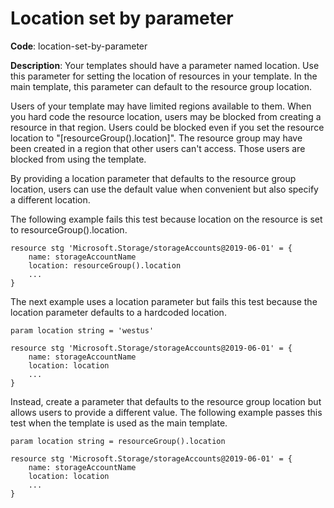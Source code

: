 # Location set by parameter

**Code**: location-set-by-parameter

**Description**: Your templates should have a parameter named location. Use this parameter for setting the location of resources in your template. In the main template, this parameter can default to the resource group location.

Users of your template may have limited regions available to them. When you hard code the resource location, users may be blocked from creating a resource in that region. Users could be blocked even if you set the resource location to "[resourceGroup().location]". The resource group may have been created in a region that other users can't access. Those users are blocked from using the template.

By providing a location parameter that defaults to the resource group location, users can use the default value when convenient but also specify a different location.

The following example fails this test because location on the resource is set to resourceGroup().location.

```bicep
resource stg 'Microsoft.Storage/storageAccounts@2019-06-01' = {
    name: storageAccountName
    location: resourceGroup().location
    ...
}
```

The next example uses a location parameter but fails this test because the location parameter defaults to a hardcoded location.

```bicep
param location string = 'westus'

resource stg 'Microsoft.Storage/storageAccounts@2019-06-01' = {
    name: storageAccountName
    location: location
    ...
}
```

Instead, create a parameter that defaults to the resource group location but allows users to provide a different value. The following example passes this test when the template is used as the main template.

```bicep
param location string = resourceGroup().location

resource stg 'Microsoft.Storage/storageAccounts@2019-06-01' = {
    name: storageAccountName
    location: location
    ...
}
```
